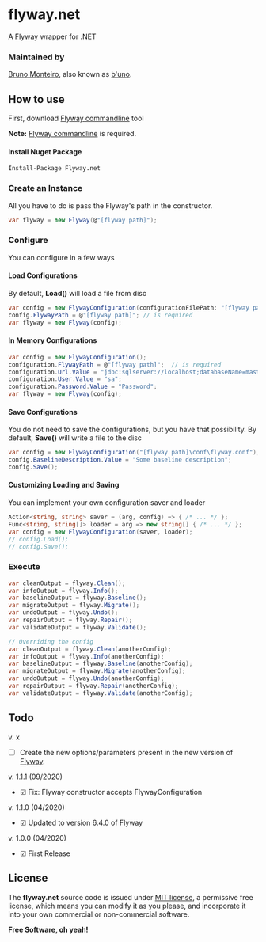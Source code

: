 # flyway.net
A [Flyway] wrapper for .NET

### Maintained by
[Bruno Monteiro][b'uno], also known as [b'uno].

## How to use
First, download [Flyway commandline] tool

**Note:** [Flyway commandline] is required.

#### Install Nuget Package
    Install-Package Flyway.net

### Create an Instance
All you have to do is pass the Flyway's path in the constructor.
```c#
var flyway = new Flyway(@"[flyway path]");
```

### Configure
You can configure in a few ways

#### Load Configurations
By default, **Load()** will load a file from disc
```c#
var config = new FlywayConfiguration(configurationFilePath: "[flyway path]\conf\flyway.conf").Load();
config.FlywayPath = @"[flyway path]"; // is required
var flyway = new Flyway(config);
```

#### In Memory Configurations
```c#
var config = new FlywayConfiguration();
configuration.FlywayPath = @"[flyway path]";  // is required
configuration.Url.Value = "jdbc:sqlserver://localhost;databaseName=master";
configuration.User.Value = "sa";
configuration.Password.Value = "Password";
var flyway = new Flyway(config);
```

#### Save Configurations
You do not need to save the configurations, but you have that possibility.
By default, **Save()** will write a file to the disc

```c#
var config = new FlywayConfiguration("[flyway path]\conf\flyway.conf");
config.BaselineDescription.Value = "Some baseline description";
config.Save();
```

#### Customizing Loading and Saving
You can implement your own configuration saver and loader
```c#
Action<string, string> saver = (arg, config) => { /* ... */ };
Func<string, string[]> loader = arg => new string[] { /* ... */ };
var config = new FlywayConfiguration(saver, loader);
// config.Load();
// config.Save();
```

### Execute
```c#
var cleanOutput = flyway.Clean();
var infoOutput = flyway.Info();
var baselineOutput = flyway.Baseline();
var migrateOutput = flyway.Migrate();
var undoOutput = flyway.Undo();
var repairOutput = flyway.Repair();
var validateOutput = flyway.Validate();

// Overriding the config
var cleanOutput = flyway.Clean(anotherConfig);
var infoOutput = flyway.Info(anotherConfig);
var baselineOutput = flyway.Baseline(anotherConfig);
var migrateOutput = flyway.Migrate(anotherConfig);
var undoOutput = flyway.Undo(anotherConfig);
var repairOutput = flyway.Repair(anotherConfig);
var validateOutput = flyway.Validate(anotherConfig);
```

## Todo

v. x
- ☐ Create the new options/parameters present in the new version of [Flyway].

v. 1.1.1 (09/2020)
- ☑ Fix: Flyway constructor accepts FlywayConfiguration

v. 1.1.0 (04/2020)
- ☑ Updated to version 6.4.0 of Flyway

v. 1.0.0 (04/2020)
- ☑ First Release

License
----

The **flyway.net** source code is issued under [MIT license][MIT], a permissive free license, which means you can modify it as you please, and incorporate it into your own commercial or non-commercial software.

**Free Software, oh yeah!**

   [flyway]: <https://github.com/flyway/flyway>
   [flyway commandline]: <https://flywaydb.org/documentation/commandline/#download-and-installation>
   [b'uno]: <http://brunomonteiro.dev>
   [MIT]: <http://opensource.org/licenses/MIT>
